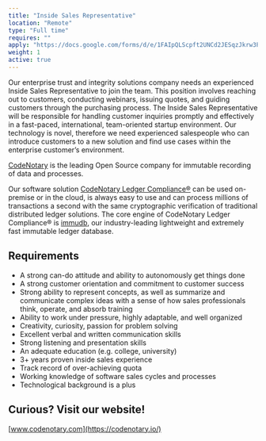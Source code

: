 ```yaml
---
title: "Inside Sales Representative"
location: "Remote" 
type: "Full time" 
requires: "" 
apply: "https://docs.google.com/forms/d/e/1FAIpQLScpft2UNCd2JESqzJkrw3PvBf3C5txz7BN6qOacJoxkTxaWhg/viewform?usp=sf_link"
weight: 1
active: true
---
```


Our enterprise trust and integrity solutions company needs an experienced Inside Sales Representative to join the team. This position involves reaching out to customers, conducting webinars, issuing quotes, and guiding customers through the purchasing process. The Inside Sales Representative will be responsible for handling customer inquiries promptly and effectively in a fast-paced, international, team-oriented startup environment. Our technology is novel, therefore we need experienced salespeople who can introduce customers to a new solution and find use cases within the enterprise customer’s environment. 

[CodeNotary](https://codenotary.io/) is the leading Open Source company for immutable recording of data and processes.

Our software solution [CodeNotary Ledger Compliance®](https://codenotary.io/products/ledger-compliance/) can be used on-premise or in the cloud, is always easy to use and can process millions of transactions a second with the same cryptographic verification of traditional distributed ledger solutions. The core engine of CodeNotary Ledger Compliance® is [immudb](https://codenotary.io/technologies/immudb/), our industry-leading lightweight and extremely fast immutable ledger database.

## Requirements

- A strong can-do attitude and ability to autonomously get things done
- A strong customer orientation and commitment to customer success
- Strong ability to represent concepts, as well as summarize and communicate complex ideas with a sense of how sales professionals think, operate, and absorb training
- Ability to work under pressure, highly adaptable, and well organized
- Creativity, curiosity, passion for problem solving
- Excellent verbal and written communication skills
- Strong listening and presentation skills
- An adequate education (e.g. college, university) 
- 3+ years proven inside sales experience
- Track record of over-achieving quota 
- Working knowledge of software sales cycles and processes
- Technological background is a plus


## Curious? Visit our website!

[www.codenotary.com](https://codenotary.io/)